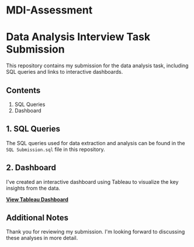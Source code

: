 # MDI-Assessment
# Data Analysis Interview Task Submission

This repository contains my submission for the data analysis task, including SQL queries and links to interactive dashboards.

## Contents

1. SQL Queries
2. Dashboard

## 1. SQL Queries

The SQL queries used for data extraction and analysis can be found in the `SQL Submission.sql` file in this repository. 
## 2. Dashboard

I've created an interactive dashboard using Tableau to visualize the key insights from the data.

**[View Tableau Dashboard](https://public.tableau.com/views/HRDashboard_17198020136490/Dashboard?:language=en-US&publish=yes&:sid=&:display_count=n&:origin=viz_share_link)**  

## Additional Notes

Thank you for reviewing my submission. I'm looking forward to discussing these analyses in more detail.

